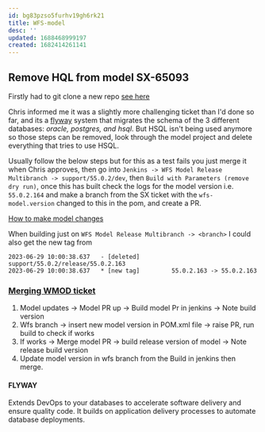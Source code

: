 ```yaml
---
id: bg83pzso5furhv19gh6rk21
title: WFS-model
desc: ''
updated: 1688468999197
created: 1682414261141
---
```

## Remove HQL from model SX-65093
Firstly had to git clone a new repo [see here](https://bitbucket.apak.delivery/projects/BRK/repos/wfs-model/browse?at=refs%2Fheads%2Fsupport%2F55.0.2%2Fdev)

Chris informed me it was a slightly more challenging ticket than I'd done so far, and its a [flyway](https://flywaydb.org/) system that migrates the schema of the 3 different databases: *oracle, postgres, and hsql*. But HSQL isn't being used anymore so those steps can be removed, look through the model project and delete everything that tries to use HSQL.

Usually follow the below steps but for this as a test fails you just merge it when Chris approves, then go into `Jenkins -> WFS Model Release Multibranch -> support/55.0.2/dev`, then `Build with Parameters (remove dry run)`, once this has built check the logs for the model version i.e. `55.0.2.164` and make a branch from the SX ticket with the `wfs-model.version` changed to this in the pom, and create a PR.

[How to make model changes](https://confluence.apak.com/live/pages/viewpage.action?pageId=29145650)

When building just on `WFS Model Release Multibranch -> <branch>` I could also get the new tag from
```
2023-06-29 10:00:38.637   - [deleted]         support/55.0.2/release/55.0.2.163
2023-06-29 10:00:38.637   * [new tag]         55.0.2.163 -> 55.0.2.163
```


### [Merging WMOD ticket](https://confluence.apak.com/live/pages/viewpage.action?pageId=29145650)
1. Model updates -> Model PR up -> Build model Pr in jenkins -> Note build version
2. Wfs branch -> insert new model version in POM.xml file -> raise PR, run build to check if works
3. If works -> Merge model PR -> build release version of model -> Note release build version
4. Update model version in wfs branch from the Build in jenkins then merge.


#### FLYWAY
Extends DevOps to your databases to accelerate software delivery and ensure quality code. 
It builds on application delivery processes to automate database deployments.